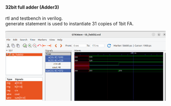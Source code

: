 #### 32bit full adder (Adder3)

rtl and testbench in verilog.  
generate statement is used to instantiate 31 copies of 1bit FA.  

![](assets/fadd32.png)